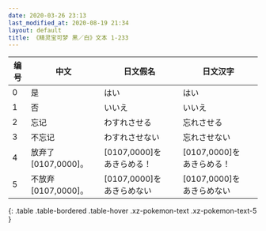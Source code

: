 ```yaml
---
date: 2020-03-26 23:13
last_modified_at: 2020-08-19 21:34
layout: default
title: 《精灵宝可梦 黑／白》文本 1-233
---
```

| 编号 | 中文 | 日文假名 | 日文汉字 |
| ---- | ---- | ---- | --- |
| 0 | 是 | はい | はい |
| 1 | 否 | いいえ | いいえ |
| 2 | 忘记 | わすれさせる | 忘れさせる |
| 3 | 不忘记 | わすれさせない | 忘れさせない |
| 4 | 放弃了[0107,0000]。 | [0107,0000]を　あきらめる！ | [0107,0000]を　あきらめる！ |
| 5 | 不放弃[0107,0000]。 | [0107,0000]を　あきらめない | [0107,0000]を　あきらめない |
{: .table .table-bordered .table-hover .xz-pokemon-text .xz-pokemon-text-5 }